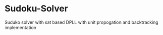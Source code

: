 # Sudoku-Solver
Suduko solver with sat based DPLL with unit propogation and backtracking implementation
